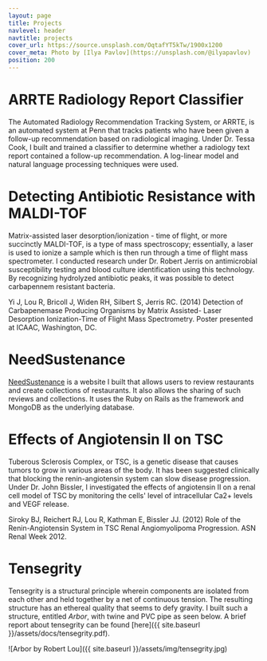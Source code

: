 ```yaml
---
layout: page
title: Projects
navlevel: header
navtitle: projects
cover_url: https://source.unsplash.com/OqtafYT5kTw/1900x1200
cover_meta: Photo by [Ilya Pavlov](https://unsplash.com/@ilyapavlov)
position: 200
---
```


# ARRTE Radiology Report Classifier

The Automated Radiology Recommendation Tracking System, or ARRTE, is an automated system at Penn that tracks patients who have been given a follow-up recommendation based on radiological imaging. Under Dr. Tessa Cook, I built and trained a classifier to determine whether a radiology text report contained a follow-up recommendation. A log-linear model and natural language processing techniques were used.

# Detecting Antibiotic Resistance with MALDI-TOF

Matrix-assisted laser desorption/ionization - time of flight, or more succinctly MALDI-TOF, is a type of mass spectroscopy; essentially, a laser is used to ionize a sample which is then run through a time of flight mass spectrometer. I conducted research under Dr. Robert Jerris on antimicrobial susceptibility testing and blood culture identification using this technology. By recognizing hydrolyzed antibiotic peaks, it was possible to detect carbapennem resistant bacteria.

Yi J, Lou R, Bricoll J, Widen RH, Silbert S, Jerris RC. (2014) Detection of Carbapenemase Producing Organisms by Matrix Assisted- Laser Desorption Ionization-Time of Flight Mass Spectrometry. Poster presented at ICAAC, Washington, DC.

# NeedSustenance

[NeedSustenance](https://github.com/robert-lou/NeedSustenance) is a website I built that allows users to review restaurants and create collections of restaurants. It also allows the sharing of such reviews and collections. It uses the Ruby on Rails as the framework and MongoDB as the underlying database.

# Effects of Angiotensin II on TSC

Tuberous Sclerosis Complex, or TSC, is a genetic disease that causes tumors to grow in various areas of the body. It has been suggested clinically that blocking the renin-angiotensin system can slow disease progression. Under Dr. John Bissler, I investigated the effects of angiotensin II on a renal cell model of TSC by monitoring the cells' level of intracellular Ca2+ levels and VEGF release.

Siroky BJ, Reichert RJ, Lou R, Kathman E, Bissler JJ. (2012) Role of the Renin-Angiotensin System in TSC Renal Angiomyolipoma Progression. ASN Renal Week 2012.

# Tensegrity

Tensegrity is a structural principle wherein components are isolated from each other and held together by a net of continuous tension. The resulting structure has an ethereal quality that seems to defy gravity. I built such a structure, entitled *Arbor*, with twine and PVC pipe as seen below. A brief report about tensegrity can be found [here]({{ site.baseurl }}/assets/docs/tensegrity.pdf).

![Arbor by Robert Lou]({{ site.baseurl }}/assets/img/tensegrity.jpg)